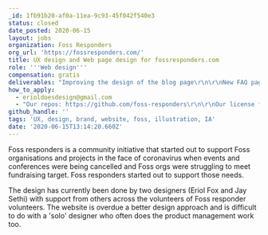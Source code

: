 ```yaml
---
_id: 1fb91b20-af0a-11ea-9c93-45f042f540e3
status: closed
date_posted: 2020-06-15
layout: jobs
organization: Foss Responders
org_url: 'https://fossresponders.com/'
title: UX design and Web page design for fossresponders.com
role: '''Web design'''
compensation: gratis
deliverables: "Improving the design of the blog page\r\n\r\nNew FAQ page design\r\n\r\nImproving the design of the main navigation and website structure\r\n\r\nImproving the brand identity and design system.\r\n\r\nCreating open illustrations for website sections"
how_to_apply:
  - erioldoesdesign@gmail.com
  - "Our repos: https://github.com/foss-responders\r\n\r\nOur license for the website: https://github.com/foss-responders/fossresponders.com/blob/master/LICENSE\r\n\r\nThe MIT License (MIT)\r\n\r\nWe chat and organise on the open collective slack on specific Foss responders channels: https://join.slack.com/t/opencollective/shared_invite/zt-f43qko76-sD8G~e_vQCm4TtpIsM4i~A"
github_handle: ''
tags: 'UX, design, brand, website, foss, illustration, IA'
date: '2020-06-15T13:14:20.660Z'
---
```

Foss responders is a community initiative that started out to support Foss organisations and projects in the face of coronavirus when events and conferences were being cancelled and Foss orgs were struggling to meet fundraising target. Foss responders started out to support those needs.

The design has currently been done by two designers (Eriol Fox and Jay Sethi) with support from others across the volunteers of Foss responder volunteers. The website is overdue a better design approach and is difficult to do with a 'solo' designer who often does the product management work too.
